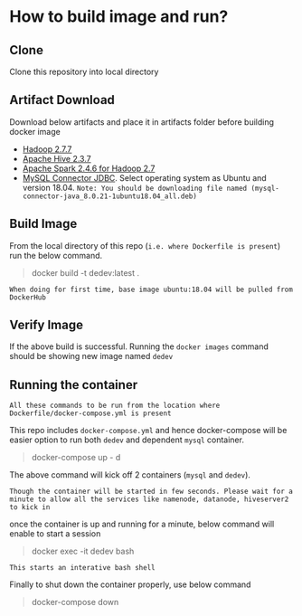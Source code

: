 # How to build image and run?

## Clone

Clone this repository into local directory

## Artifact Download

Download below artifacts and place it in artifacts folder before building docker image

+ [Hadoop 2.7.7](https://archive.apache.org/dist/hadoop/common/hadoop-2.7.7/hadoop-2.7.7.tar.gz)
+ [Apache Hive 2.3.7](https://downloads.apache.org/hive/hive-2.3.7/apache-hive-2.3.7-bin.tar.gz)
+ [Apache Spark 2.4.6 for Hadoop 2.7](https://www.apache.org/dyn/closer.lua/spark/spark-2.4.6/spark-2.4.6-bin-hadoop2.7.tgz)
+ [MySQL Connector JDBC](https://dev.mysql.com/downloads/connector/j/). Select operating system as Ubuntu and version 18.04. `Note: You should be downloading file named (mysql-connector-java_8.0.21-1ubuntu18.04_all.deb)`

## Build Image

From the local directory of this repo (`i.e. where Dockerfile is present`) run the below command.

> docker build -t dedev:latest .

```
When doing for first time, base image ubuntu:18.04 will be pulled from DockerHub
```

## Verify Image

If the above build is successful. Running the `docker images` command should be showing new image named `dedev`

## Running the container

```
All these commands to be run from the location where Dockerfile/docker-compose.yml is present
```
This repo includes `docker-compose.yml` and hence docker-compose will be easier option to run both `dedev` and dependent `mysql` container.

> docker-compose up - d

The above command will kick off 2 containers (`mysql` and `dedev`). 
```
Though the container will be started in few seconds. Please wait for a minute to allow all the services like namenode, datanode, hiveserver2 to kick in
```

once the container is up and running for a minute, below command will enable to start a session

> docker exec -it dedev bash

```
This starts an interative bash shell
```

Finally to shut down the container properly, use below command

> docker-compose down




